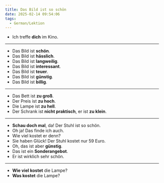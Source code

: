 ```yaml
---
title: Das Bild ist so schön
date: 2025-02-14 09:54:06
tags:
  - German/Lektion
---
```

- Ich treffe **dich** im Kino.
---
- Das Bild ist **schön**.
- Das Bild ist **hässlich**.
- Das Bild ist **langweilig**.
- Das Bild ist **interessant**.
- Das Bild ist **teuer**.
- Das Bild ist **günstig**.
- Das Bild ist **billig**.
---
- Das Bett ist **zu groß**.
- Der Preis ist **zu hoch**.
- Die Lampe ist **zu hell**.
- Der Schrank ist **nicht praktisch**, er ist **zu klein**.
---
- **Schau doch mal**, da! Der Stuhl ist so schön.
- Oh ja! Das finde ich auch.
- Wie viel kostet er denn?
- Sie haben Glück! Der Stuhl kostet nur 59 Euro.
- Oh, das ist aber **günstig**.
- Das ist ein **Sonderangebot**.
- Er ist wirklich sehr schön.
---
- **Wie viel kostet** die Lampe?
- **Was kostet** die Lampe?
